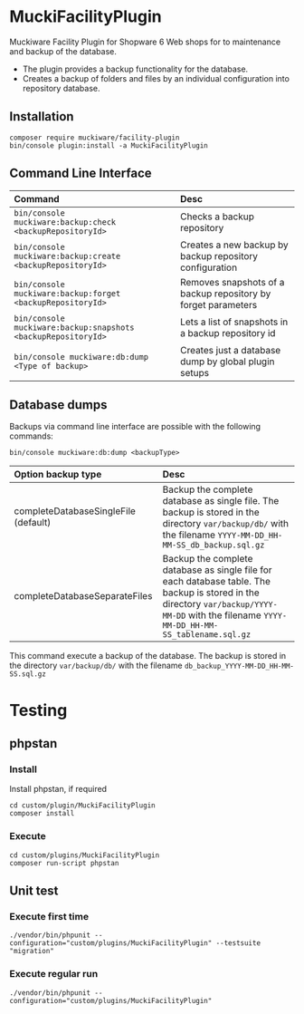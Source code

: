 # MuckiFacilityPlugin
Muckiware Facility Plugin for Shopware 6 Web shops for to maintenance and backup of the database.
- The plugin provides a backup functionality for the database.
- Creates a backup of folders and files by an individual configuration into repository database.


## Installation
```shell
composer require muckiware/facility-plugin
bin/console plugin:install -a MuckiFacilityPlugin
```
## Command Line Interface
| Command                                                           | Desc                                                          |
|:------------------------------------------------------------------|:--------------------------------------------------------------|
| ```bin/console muckiware:backup:check <backupRepositoryId>```     | Checks a backup repository                                    |
| ```bin/console muckiware:backup:create <backupRepositoryId>```    | Creates a new backup by backup repository configuration       |
| ```bin/console muckiware:backup:forget <backupRepositoryId>```    | Removes snapshots of a backup repository by forget parameters |
| ```bin/console muckiware:backup:snapshots <backupRepositoryId>``` | Lets a list of snapshots in a backup repository id            |
| ```bin/console muckiware:db:dump <Type of backup>```          | Creates just a database dump by global plugin setups          |
## Database dumps
Backups via command line interface are possible with the following commands:
```shell
bin/console muckiware:db:dump <backupType>
```
| Option backup type                   | Desc                                                                                                                                                                                        |
|:-------------------------------------|:--------------------------------------------------------------------------------------------------------------------------------------------------------------------------------------------|
| completeDatabaseSingleFile (default) | Backup the complete database as single file. The backup is stored in the directory `var/backup/db/` with the filename `YYYY-MM-DD_HH-MM-SS_db_backup.sql.gz`                                |
| completeDatabaseSeparateFiles        | Backup the complete database as single file for each database table. The backup is stored in the directory `var/backup/YYYY-MM-DD` with the filename `YYYY-MM-DD_HH-MM-SS_tablename.sql.gz` |

This command execute a backup of the database. The backup is stored in the directory `var/backup/db/` with the filename `db_backup_YYYY-MM-DD_HH-MM-SS.sql.gz`
# Testing
## phpstan
### Install
Install phpstan, if required
```shell
cd custom/plugin/MuckiFacilityPlugin
composer install
```
### Execute
```shell
cd custom/plugins/MuckiFacilityPlugin 
composer run-script phpstan
```
## Unit test
### Execute first time
```shell
./vendor/bin/phpunit --configuration="custom/plugins/MuckiFacilityPlugin" --testsuite "migration"
```

### Execute regular run
```shell
./vendor/bin/phpunit --configuration="custom/plugins/MuckiFacilityPlugin"
```